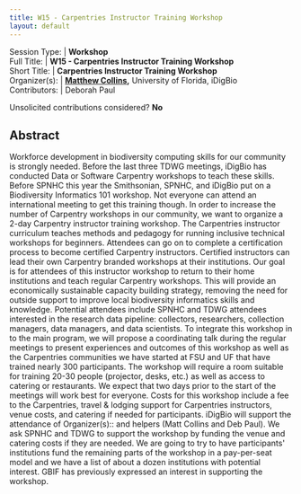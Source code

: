 ```yaml
---
title: W15 - Carpentries Instructor Training Workshop
layout: default
---
```



Session Type: | **Workshop**  
Full Title:   | **W15 - Carpentries Instructor Training Workshop**  
Short Title:  | **Carpentries Instructor Training Workshop**  
Organizer(s): | **[Matthew Collins](mailto:mcollins@acis.ufl.edu),** University of Florida, iDigBio  
Contributors: | Deborah Paul  


Unsolicited contributions considered?  **No**  

<!--
**How many 80-minute sessions are you requesting?** N/A two days prior to main meetings
Technical Requirements: | Venue for 2 days prior to main meetings, see abstract.
-->

## Abstract  

Workforce development in biodiversity computing skills for our community is strongly needed. Before the last three TDWG meetings, iDigBio has conducted Data or Software Carpentry workshops to teach these skills. Before SPNHC this year the Smithsonian, SPNHC, and iDigBio put on a Biodiversity Informatics 101 workshop. Not everyone can attend an international meeting to get this training though. In order to increase the number of Carpentry workshops in our community, we want to organize a 2-day Carpentry instructor training workshop. The Carpentries instructor curriculum teaches methods and pedagogy for running inclusive technical workshops for beginners. Attendees can go on to complete a certification process to become certified Carpentry instructors. Certified instructors can lead their own Carpentry branded workshops at their institutions. Our goal is for attendees of this instructor workshop to return to their home institutions and teach regular Carpentry workshops. This will provide an economically sustainable capacity building strategy, removing the need for outside support to improve local biodiversity informatics skills and knowledge. Potential attendees include SPNHC and TDWG attendees interested in the research data pipeline: collectors, researchers, collection managers, data managers, and data scientists. To integrate this workshop in to the main program, we will propose a coordinating talk during the regular meetings to present experiences and outcomes of this workshop as well as the Carpentries communities we have started at FSU and UF that have trained nearly 300 participants. 	 The workshop will require a room suitable for training 20-30 people (projector, desks, etc.) as well as access to catering or restaurants. We expect that two days prior to the start of the meetings will work best for everyone. Costs for this workshop include a fee to the Carpentries, travel & lodging support for Carpentries instructors, venue costs, and catering if needed for participants. iDigBio will support the attendance of Organizer(s):: and helpers (Matt Collins and Deb Paul). We ask SPNHC and TDWG to support the workshop by funding the venue and catering costs if they are needed. We are going to try to have participants' institutions fund the remaining parts of the workshop in a pay-per-seat model and we have a list of about a dozen institutions with potential interest. GBIF has previously expressed an interest in supporting the workshop.

